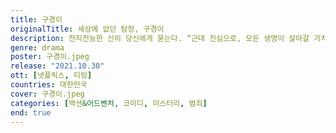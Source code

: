 ```yaml
---
title: 구경이
originalTitle: 세상에 없던 탐정, 구경이
description: 전지전능한 신이 당신에게 묻는다. “근데 진심으로, 모든 생명이 살아갈 가치가 있다고 생각해요?” 모든 생명은 소중하다고, 살아갈 가치가 있다고 답해야 하는데 사회면의 끔찍한 뉴스들은 본 당신은 쉽게 입이 떨어지지 않는다. 우물쭈물 하는 사이 신은 한 발짝 더 다가온다. 천진한 소녀의 모습을 하고서. “대답 못 하네? 그럼 이제 다 없애도 되는 거네?” 그 때, 우리의 주인공 구경이가 나타난다. 며칠 씻지 않은 떡진 머리를 하고서. 목 늘어난 티셔츠에 트렌치코트를 걸치고. “무슨 소리! 당연히 살아야지. 왜냐하면!!!” 구경이가 대답한다. 도덕책 같은 설교 대신 구경이만의 방식으로. 기꺼이 겪어낸 고통들 속에서 찾아낸 진실로. ‘그럼에도 불구하고' 인간은 살아가야 한다고. 이 드라마는 ‘왜냐하면!’ 뒤에 이어질 긴 이야기다. 근데 그전에 일단, 게임 한 판만 하고. 고고고!
genre: drama
poster: 구경이.jpeg
release: "2021.10.30"
ott: [넷플릭스, 티빙]
countries: 대한민국
cover: 구경이.jpeg
categories: [액션&어드벤처, 코미디, 미스터리, 범죄]
end: true
---
```

